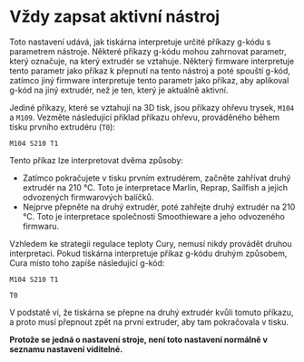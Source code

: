 Vždy zapsat aktivní nástroj
====
Toto nastavení udává, jak tiskárna interpretuje určité příkazy g-kódu s parametrem nástroje. Některé příkazy g-kódu mohou zahrnovat parametr, který označuje, na který extrudér se vztahuje. Některý firmware interpretuje tento parametr jako příkaz k přepnutí na tento nástroj a poté spouští g-kód, zatímco jiný firmware interpretuje tento parametr jako příkaz, aby aplikoval g-kód na jiný extrudér, než je ten, který je aktuálně aktivní.

Jediné příkazy, které se vztahují na 3D tisk, jsou příkazy ohřevu trysek, `M104` a `M109`. Vezměte následující příklad příkazu ohřevu, prováděného během tisku prvního extrudéru (`T0`):

`M104 S210 T1`

Tento příkaz lze interpretovat dvěma způsoby:
* Zatímco pokračujete v tisku prvním extrudérem, začněte zahřívat druhý extrudér na 210 °C. Toto je interpretace Marlin, Reprap, Sailfish a jejich odvozených firmwarových balíčků.
* Nejprve přepněte na druhý extrudér, poté zahřejte druhý extrudér na 210 °C. Toto je interpretace společnosti Smoothieware a jeho odvozeného firmwaru.

Vzhledem ke strategii regulace teploty Cury, nemusí nikdy provádět druhou interpretaci. Pokud tiskárna interpretuje příkaz g-kódu druhým způsobem, Cura místo toho zapíše následující g-kód:

`M104 S210 T1`

`T0`

V podstatě ví, že tiskárna se přepne na druhý extrudér kvůli tomuto příkazu, a proto musí přepnout zpět na první extruder, aby tam pokračovala v tisku.

**Protože se jedná o nastavení stroje, není toto nastavení normálně v seznamu nastavení viditelné.**